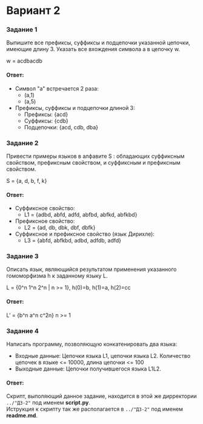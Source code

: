 # Вариант 2

### Задание 1
Выпишите все префиксы, суффиксы и подцепочки указанной цепочки, имеющие длину 3. Указать все вхождения символа a в цепочку w. <br>

w = acdbacdb

#### Ответ:
- Символ "a" встречается 2 раза:
  - (a,1)
  - (a,5)
- Префиксы, суффиксы и подцепочки длиной 3:
  - Префиксы: {acd}
  - Суффиксы: {cdb}
  - Подцепочки: {acd, cdb, dba}
  
### Задание 2
Привести примеры языков в алфавите S : обладающих суффиксным свойством, префиксным свойством, и суффиксным и префиксным свойством. <br>

S = {a, d, b, f, k}

#### Ответ:
- Суффиксное свойство:
  - L1 = {adbd, abfd, adfd, abfbd, abfkd, abfkbd}
- Префиксное свойство:
  - L2 = {ad, db, dbk, dbf, dbfk}
- Суффиксное и префиксное свойство (язык Дирихле):
  - L3 = {abfd, abfkbd, adbd, adfdb, adfd}
  
### Задание 3
Описать язык, являющийся результатом применения указанного гомоморфизма h к заданному языку L. <br>

L = {0^n 1^n 2^n | n >= 1}, h(0)=b, h(1)=a, h(2)=cc

#### Ответ:

L’ = {b^n a^n c^2n} n >= 1

### Задание 4
Написать программу, позволяющую конкатенировать два языка:
- Входные данные: Цепочки языка L1, цепочки языка L2. Количество цепочек в языке <= 10000, длина цепочки <= 100
- Выходные данные: Цепочки получившегося языка L1L2.

#### Ответ:
Скрипт, выполяющий данное задание, находится в этой же дирректории ```../"ДЗ-2"``` под именем **script.py**. <br>
Иструкция к скрипту так же располагается в ```../"ДЗ-2"``` под именем **readme.md**.